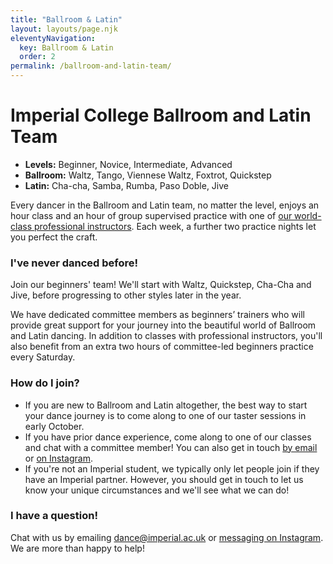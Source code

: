 ```yaml
---
title: "Ballroom & Latin"
layout: layouts/page.njk
eleventyNavigation:
  key: Ballroom & Latin
  order: 2
permalink: /ballroom-and-latin-team/
---
```


# Imperial College Ballroom and Latin Team

- **Levels:** Beginner, Novice, Intermediate, Advanced
- **Ballroom:** Waltz, Tango, Viennese Waltz, Foxtrot, Quickstep
- **Latin:** Cha-cha, Samba, Rumba, Paso Doble, Jive

Every dancer in the Ballroom and Latin team, no matter the level, enjoys an hour class and an hour of group supervised practice with one of [our world-class professional instructors](../instructors/). Each week, a further two practice nights let you perfect the craft.

### I've never danced before!

Join our beginners' team!
We'll start with Waltz, Quickstep, Cha-Cha and Jive, before progressing to other styles later in the year.

We have dedicated committee members as beginners’ trainers who will provide great support for your journey into the beautiful world of Ballroom and Latin dancing.
In addition to classes with professional instructors, you'll also benefit from an extra two hours of committee-led beginners practice every Saturday.

### How do I join?

* If you are new to Ballroom and Latin altogether, the best way to start your dance journey is to come along to one of our taster sessions in early October.
* If you have prior dance experience, come along to one of our classes and chat with a committee member! You can also get in touch [by email](mailto:dance@imperial.ac.uk) or [on Instagram](https://www.instagram.com/dancers_of_imperial/).
* If you're not an Imperial student, we typically only let people join if they have an Imperial partner. However, you should get in touch to let us know your unique circumstances and we'll see what we can do!

### I have a question!

Chat with us by emailing [dance@imperial.ac.uk](mailto:dance@imperial.ac.uk) or [messaging on Instagram](https://www.instagram.com/dancers_of_imperial/). We are more than happy to help!

